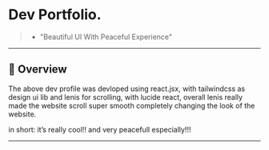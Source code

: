 # Dev Portfolio.

> * "Beautiful UI With Peaceful Experience"

---

## 🧭 Overview

The above dev profile was devloped using react.jsx, with tailwindcss as design ui lib and lenis for scrolling, with lucide react, overall lenis really made the website scroll super smooth completely changing the look of the website.


in short: it’s really cool!! and very peacefull especially!!!

---

